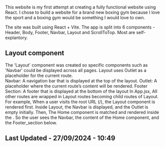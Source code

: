 

This website is my first attempt at creating a fully functional website using React. 
I chose to build a website for a brand new boxing gym because I love the sport and a boxing gym would be something I would love to own. 

The site was built using React + Vite. 
The app is split into 6 components - Header, Body, Footer, Navbar, Layout and ScrollToTop.  Most are self-explantory. 

## Layout component 

The 'Layout' component was created so specific components such as 'Navbar' could be displayed across all pages. 
Layout uses Outlet as a placeholder for the current route.  
    Navbar: A navigation bar that is displayed at the top of the layout.
    Outlet: A placeholder where the current route’s content will be rendered.
    Footer Section: A footer that is displayed at the bottom of the layout
In App.jsx, 
All other routes are wrapped in Layout routes becoming child routes of Layout. 
For example, When a user visits the root URL (/), the Layout component is rendered first. Inside Layout, the Navbar is displayed, and the Outlet is empty initially. Then, The Home component is matched and rendered inside the <Outlet />. So the user sees the Navbar, the content of the Home component, and the Footer_section below.

## Last Updated - 27/09/2024 - 10:49

